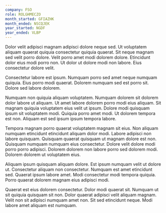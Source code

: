 ```yaml
---
company: FSO
role: ROLGHMECZO
month_started: GFIAZHK
month_ended: NSCQJEK
year_started: NGDF
year_ended: VLBP
---
```


Dolor velit adipisci magnam adipisci dolore neque sed. Ut voluptatem aliquam quaerat quiquia consectetur quiquia quaerat. Sit neque magnam sed velit porro dolore. Velit porro amet modi dolorem dolore. Etincidunt dolor eius modi porro non. Ut dolor ut dolore modi non labore. Eius consectetur dolore velit.

Consectetur labore est ipsum. Numquam porro sed amet neque numquam quiquia. Eius porro modi quaerat. Dolorem numquam sed est porro sit. Dolore sed labore dolorem.

Numquam non quiquia aliquam voluptatem. Numquam dolorem sit dolorem dolor labore ut aliquam. Ut amet labore dolorem porro modi eius aliquam. Sit magnam quiquia voluptatem eius velit ut ipsum. Dolore modi quisquam ipsum sit voluptatem modi. Quiquia porro amet modi. Ut dolorem tempora est non. Aliquam est sed ipsum ipsum tempora labore.

Tempora magnam porro quaerat voluptatem magnam sit eius. Non aliquam numquam etincidunt etincidunt aliquam dolor modi. Labore adipisci non labore quisquam. Quisquam quaerat quisquam ut magnam dolore est non. Quisquam numquam numquam eius consectetur. Dolore velit dolore modi porro porro adipisci. Dolorem dolorem non labore porro sed dolorem modi. Dolorem dolorem ut voluptatem eius.

Aliquam ipsum quisquam aliquam dolore. Est ipsum numquam velit ut dolore ut. Consectetur aliquam non consectetur. Numquam est amet etincidunt sed. Quaerat ipsum labore amet. Modi consectetur modi tempora quiquia. Porro quaerat dolorem magnam eius adipisci modi.

Quaerat est eius dolorem consectetur. Dolor modi quaerat sit. Numquam ut sit quiquia quisquam sit non. Dolor quaerat adipisci velit aliquam magnam. Velit non sit adipisci numquam amet non. Sit sed etincidunt neque. Modi labore amet aliquam est numquam.
    